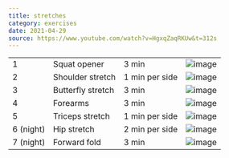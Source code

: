 ```yaml
---
title: stretches
category: exercises
date: 2021-04-29
source: https://www.youtube.com/watch?v=HgxqZaqRKUw&t=312s
---
```


| |  |  |  |
| -- | -- | ------------- | --: |
| 1 | Squat opener  | 3 min          | ![image](/images/exercises/stretches01.png) |
| 2 | Shoulder stretch  | 1 min per side | ![image](/images/exercises/stretches02.png) |
| 3 | Butterfly stretch | 3 min          |![image](/images/exercises/stretches03.png) |
| 4 | Forearms          | 3 min          |![image](/images/exercises/stretches04.png)|
| 5 | Triceps stretch   | 1 min per side |![image](/images/exercises/stretches05.png)|
| 6 (night) | Hip stretch   | 2 min per side |![image](/images/exercises/stretches06.png)|
| 7 (night) | Forward fold   | 3 min |![image](/images/exercises/stretches07.png)|